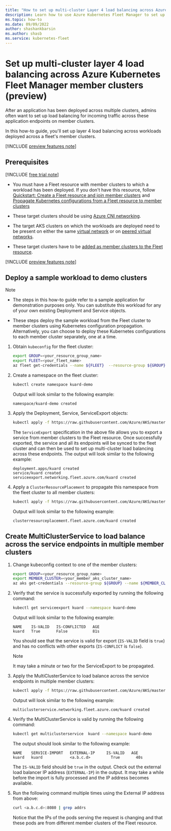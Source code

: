 ```yaml
---
title: "How to set up multi-cluster Layer 4 load balancing across Azure Kubernetes Fleet Manager member clusters (preview)"
description: Learn how to use Azure Kubernetes Fleet Manager to set up multi-cluster Layer 4 load balancing across workloads deployed on multiple member clusters.
ms.topic: how-to
ms.date: 09/09/2022
author: shashankbarsin
ms.author: shasb
ms.service: kubernetes-fleet
---
```


# Set up multi-cluster layer 4 load balancing across Azure Kubernetes Fleet Manager member clusters (preview)

After an application has been deployed across multiple clusters, admins often want to set up load balancing for incoming traffic across these application endpoints on member clusters.

In this how-to guide, you'll set up layer 4 load balancing across workloads deployed across a fleet's member clusters.

[!INCLUDE [preview features note](./includes/preview/preview-callout.md)]

## Prerequisites

[!INCLUDE [free trial note](../../includes/quickstarts-free-trial-note.md)]

* You must have a Fleet resource with member clusters to which a workload has been deployed. If you don't have this resource, follow [Quickstart: Create a Fleet resource and join member clusters](quickstart-create-fleet-and-members.md) and [Propagate Kubernetes configurations from a Fleet resource to member clusters](configuration-propagation.md)

* These target clusters should be using [Azure CNI networking](../aks/configure-azure-cni.md).

* The target AKS clusters on which the workloads are deployed need to be present on either the same [virtual network](../virtual-network/virtual-networks-overview.md) or on [peered virtual networks](../virtual-network/virtual-network-peering-overview.md).

* These target clusters have to be [added as member clusters to the Fleet resource](./quickstart-create-fleet-and-members.md#join-member-clusters).

[!INCLUDE [preview features note](../../includes/azure-cli-prepare-your-environment-no-header.md)]

## Deploy a sample workload to demo clusters

> [!NOTE]
>
> * The steps in this how-to guide refer to a sample application for demonstration purposes only. You can substitute this workload for any of your own existing Deployment and Service objects.
>
> * These steps deploy the sample workload from the Fleet cluster to member clusters using Kubernetes configuration propagation. Alternatively, you can choose to deploy these Kubernetes configurations to each member cluster separately, one at a time.

1. Obtain `kubeconfig` for the fleet cluster:

    ```bash
    export GROUP=<your_resource_group_name>
    export FLEET=<your_fleet_name>
    az fleet get-credentials --name ${FLEET}  --resource-group ${GROUP}
    ```

1. Create a namespace on the fleet cluster:

    ```bash
    kubectl create namespace kuard-demo
    ```

    Output will look similar to the following example:

    ```console
    namespace/kuard-demo created
    ```

1. Apply the Deployment, Service, ServiceExport objects:

    ```bash
    kubectl apply -f https://raw.githubusercontent.com/Azure/AKS/master/examples/fleet/kuard/kuard-export-service.yaml
    ```

    The `ServiceExport` specification in the above file allows you to export a service from member clusters to the Fleet resource. Once successfully exported, the service and all its endpoints will be synced to the fleet cluster and can then be used to set up multi-cluster load balancing across these endpoints. The output will look similar to the following example:

    ```console
    deployment.apps/kuard created
    service/kuard created
    serviceexport.networking.fleet.azure.com/kuard created
    ```

1. Apply a `ClusterResourcePlacement` to propagate this namespace from the fleet cluster to all member clusters:

    ```bash
    kubectl apply -f https://raw.githubusercontent.com/Azure/AKS/master/examples/fleet/kuard/kuard-crp.yaml
    ```

    Output will look similar to the following example:

    ```console
    clusterresourceplacement.fleet.azure.com/kuard created
    ```



## Create MultiClusterService to load balance across the service endpoints in multiple member clusters

1. Change kubeconfig context to one of the member clusters:

    ```bash
    export GROUP=<your_resource_group_name>
    export MEMBER_CLUSTER=<your_member_aks_cluster_name>
    az aks get-credentials --resource-group ${GROUP} --name ${MEMBER_CLUSTER}
    ```

1. Verify that the service is successfully exported by running the following command:

    ```bash
    kubectl get serviceexport kuard --namespace kuard-demo
    ```

    Output will look similar to the following example:

    ```console
    NAME    IS-VALID   IS-CONFLICTED   AGE
    kuard   True       False           81s
    ```

    You should see that the service is valid for export (`IS-VALID` field is `true`) and has no conflicts with other exports (`IS-CONFLICT` is `false`).

    > [!NOTE]
    > It may take a minute or two for the ServiceExport to be propagated.

1. Apply the MultiClusterService to load balance across the service endpoints in multiple member clusters:

    ```bash
    kubectl apply -f https://raw.githubusercontent.com/Azure/AKS/master/examples/fleet/kuard/kuard-mcs.yaml
    ```

    Output will look similar to the following example:

    ```console
    multiclusterservice.networking.fleet.azure.com/kuard created
    ```

1. Verify the MultiClusterService is valid by running the following command:

    ```bash
    kubectl get multiclusterservice  kuard --namespace kuard-demo
    ```

    The output should look similar to the following example:

    ```console
    NAME    SERVICE-IMPORT   EXTERNAL-IP     IS-VALID   AGE
    kuard   kuard            <a.b.c.d>         True       40s
    ```

    The `IS-VALID` field should be `true` in the output. Check out the external load balancer IP address (`EXTERNAL-IP`) in the output. It may take a while before the import is fully processed and the IP address becomes available.

1. Run the following command multiple times using the External IP address from above:

    ```bash
    curl <a.b.c.d>:8080 | grep addrs 
    ```

    Notice that the IPs of the pods serving the request is changing and that these pods are from different member clusters of the Fleet resource.
